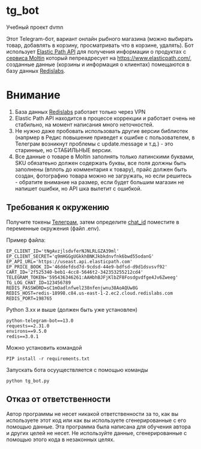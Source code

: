 # tg_bot
Учебный проект dvmn

Этот Telegram-бот, вариант онлайн рыбного магазина (можно выбирать товар, добавлять в корзину, просматривать что в корзине, удалять). 
Бот использует [Elastic Path API](https://elasticpath.dev/docs/pxm/products/ep-pxm-products-api/get-a-product) для получения информации о продуктах c [сервиса Moltin](https://www.moltin.com/) который пепреадресует на https://www.elasticpath.com/, созданные данные (корзины и информация о клиентах) помещаются в базу данных  [Redislabs](https://redislabs.com/).

# Внимание
1. База данных   [Redislabs](https://redislabs.com/)   работает только через VPN
2. Elastic Path API находится в процессе коррекции и работает очень не стабильно, на момент написания  много неточностей.
3. Не нужно  даже пробовать использовать другие версии библиотек (напрмер в Редис повышение приведет к ошибке с пользователем, в Телеграм возникнут проблемы с update.message и т.д.) - это старинные, но СТАБИЛЬНЫЕ  версии.
4. Все данные о товаре в Moltin заполнять только латинскими буквами, SKU обязатеьно должен содержать буквы, все поля должны быть заполнены (вплоть до комментария  к товару), прайс должен быть создан, фотографию товара можно не загружать, но если решитесь - обратите внимание на размер, если будет большим магазин не напишет ошибки, но API шка вылетит с ошибкой.

## Требования к окружению

Получите токены  [Телеграм](https://t.me/BotFather), затем определите [chat_id](https://t.me/messageinformationsbot)  поместите в переменные окружения (файл .env). 

Пример файла:

```
EP_CLIENT_ID='tNgAvzjlsdvferNJNLRLGZA39ml'
EP_CLIENT_SECRET='q9mHGGgUGkkhBNKJkbkdnvfnk6bwd55odanG'
EP_API_URL='https://useast.api.elasticpath.com'
EP_PRICE_BOOK_ID='46ddefdsd7d-9cdsd-44e9-bdfsd-d9d1dsvsvf92'
CART_ID='2f525340-beb1-4cc8-5646t2-342353255212cd4'
TELEGRAM_TOKEN='595436346261:AAHbhBJFjKlbZF8Fosdgvdfge4Jv6Zweeg'
TG_LOG_CHAT_ID=123456789
REDIS_PASSWORD=sC1mOadlnfwel238nfenjwnu38AoAQUw8G
REDIS_HOST=redis-18998.c84.us-east-1-2.ec2.cloud.redislabs.com
REDIS_PORT=198765
``` 

Python 3.xx и выше (должен быть уже установлен)

``` 
python-telegram-bot==13.0
requests==2.31.0
environs==9.5.0
redis==3.0.1
``` 

Можно установить командой  
``` 
PIP install -r requirements.txt
```

Запускать бота осууществляется с помощью команды

``` 
python tg_bot.py
```


## Отказ от ответственности

Автор программы не несет никакой ответственности за то, как вы используете этот код или как вы используете сгенерированные с его помощью данные. Эта программа была написана для обучения автора и других целей не несет. Не используйте данные, сгенерированные с помощью этого кода в незаконных целях.
